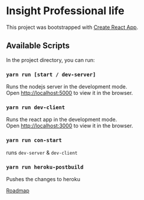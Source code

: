 # Insight Professional life

This project was bootstrapped with [Create React App](https://github.com/facebook/create-react-app).

## Available Scripts

In the project directory, you can run:

### `yarn run [start / dev-server]`
Runs the nodejs server in the development mode.<br>
Open [http://localhost:5000](http://localhost:5000) to view it in the browser.


### `yarn run dev-client`
Runs the react app in the development mode.<br>
Open [http://localhost:3000](http://localhost:3000) to view it in the browser.

### `yarn run con-start`
runs `dev-server` & `dev-client`

### `yarn run heroku-postbuild`
Pushes the changes to heroku

[Roadmap]()




